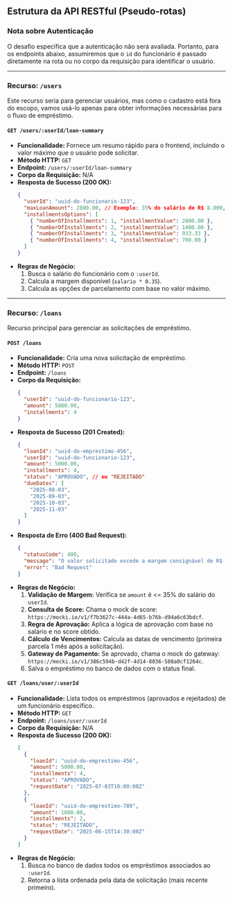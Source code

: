 ## **Estrutura da API RESTful (Pseudo-rotas)**

### Nota sobre Autenticação
O desafio especifica que a autenticação não será avaliada. Portanto, para os endpoints abaixo, assumiremos que o `id` do funcionário é passado diretamente na rota ou no corpo da requisição para identificar o usuário.

---

### Recurso: `/users`

Este recurso seria para gerenciar usuários, mas como o cadastro está fora do escopo, vamos usá-lo apenas para obter informações necessárias para o fluxo de empréstimo.

#### `GET /users/:userId/loan-summary`
- **Funcionalidade:** Fornece um resumo rápido para o frontend, incluindo o valor máximo que o usuário pode solicitar.
- **Método HTTP:** `GET`
- **Endpoint:** `/users/:userId/loan-summary`
- **Corpo da Requisição:** N/A
- **Resposta de Sucesso (200 OK):**
  ```json
  {
    "userId": "uuid-do-funcionario-123",
    "maxLoanAmount": 2800.00, // Exemplo: 35% do salário de R$ 8.000,00
    "installmentsOptions": [
      { "numberOfInstallments": 1, "installmentValue": 2800.00 },
      { "numberOfInstallments": 2, "installmentValue": 1400.00 },
      { "numberOfInstallments": 3, "installmentValue": 933.33 },
      { "numberOfInstallments": 4, "installmentValue": 700.00 }
    ]
  }
  ```
- **Regras de Negócio:**
  1. Busca o salário do funcionário com o `:userId`.
  2. Calcula a margem disponível (`salario * 0.35`).
  3. Calcula as opções de parcelamento com base no valor máximo.

---

### Recurso: `/loans`

Recurso principal para gerenciar as solicitações de empréstimo.

#### `POST /loans`
- **Funcionalidade:** Cria uma nova solicitação de empréstimo.
- **Método HTTP:** `POST`
- **Endpoint:** `/loans`
- **Corpo da Requisição:**
  ```json
  {
    "userId": "uuid-do-funcionario-123",
    "amount": 5000.00,
    "installments": 4
  }
  ```
- **Resposta de Sucesso (201 Created):**
  ```json
  {
    "loanId": "uuid-do-emprestimo-456",
    "userId": "uuid-do-funcionario-123",
    "amount": 5000.00,
    "installments": 4,
    "status": "APROVADO", // ou "REJEITADO"
    "dueDates": [
      "2025-08-03",
      "2025-09-03",
      "2025-10-03",
      "2025-11-03"
    ]
  }
  ```
- **Resposta de Erro (400 Bad Request):**
  ```json
  {
    "statusCode": 400,
    "message": "O valor solicitado excede a margem consignável de R$ 2800.00.",
    "error": "Bad Request"
  }
  ```
- **Regras de Negócio:**
  1.  **Validação de Margem:** Verifica se `amount` é <= 35% do salário do `userId`.
  2.  **Consulta de Score:** Chama o mock de score: `https://mocki.io/v1/f7b3627c-444a-4d65-b76b-d94a6c63bdcf`.
  3.  **Regra de Aprovação:** Aplica a lógica de aprovação com base no salário e no score obtido.
  4.  **Cálculo de Vencimentos:** Calcula as datas de vencimento (primeira parcela 1 mês após a solicitação).
  5.  **Gateway de Pagamento:** Se aprovado, chama o mock do gateway: `https://mocki.io/v1/386c594b-d42f-4d14-8036-508a0cf1264c`.
  6.  Salva o empréstimo no banco de dados com o status final.

#### `GET /loans/user/:userId`
- **Funcionalidade:** Lista todos os empréstimos (aprovados e rejeitados) de um funcionário específico.
- **Método HTTP:** `GET`
- **Endpoint:** `/loans/user/:userId`
- **Corpo da Requisição:** N/A
- **Resposta de Sucesso (200 OK):**
  ```json
  [
    {
      "loanId": "uuid-do-emprestimo-456",
      "amount": 5000.00,
      "installments": 4,
      "status": "APROVADO",
      "requestDate": "2025-07-03T10:00:00Z"
    },
    {
      "loanId": "uuid-do-emprestimo-789",
      "amount": 1000.00,
      "installments": 2,
      "status": "REJEITADO",
      "requestDate": "2025-06-15T14:30:00Z"
    }
  ]
  ```
- **Regras de Negócio:**
  1. Busca no banco de dados todos os empréstimos associados ao `:userId`.
  2. Retorna a lista ordenada pela data de solicitação (mais recente primeiro).